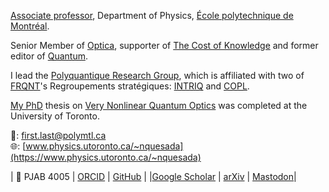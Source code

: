 
[Associate professor](https://www.polymtl.ca/expertises/quesada-nicolas), Department of Physics, [École polytechnique de Montréal](https://www.polymtl.ca/).

Senior Member of [Optica](https://www.optica.org/membership/distinguished_honorary/senior/senior_member_classes/2021_osa_senior_members_(1)/),  supporter of [The Cost of Knowledge](http://thecostofknowledge.com/) and former editor of [Quantum](https://quantum-journal.org).

I lead the [Polyquantique Research Group](https://qpi.polymtl.ca), which is affiliated with two of [FRQNT](https://frq.gouv.qc.ca/en/)'s Regroupements stratégiques: [INTRIQ](https://www.intriq.org) and [COPL](https://coplweb.ca/). 

[My PhD](https://academictree.org/physics/tree.php?pid=164839) thesis on [Very Nonlinear Quantum Optics](https://tspace.library.utoronto.ca/handle/1807/71623) was completed at the University of Toronto.


📧: first.last@polymtl.ca \
🌐: [www.physics.utoronto.ca/~nquesada](https://www.physics.utoronto.ca/~nquesada) 

| 📍 PJAB 4005                                                                       | [ORCID](https://orcid.org/0000-0002-0175-1688) | [GitHub](https://github.com/nquesada)             | 
|[Google Scholar](https://scholar.google.ca/citations?user=dZNVjOEAAAAJ&hl=en&oi=ao) | [arXiv](https://arxiv.org/search/?searchtype=author&query=Quesada%2C+N)   | [Mastodon](https://fediscience.org/@polyquantique)| 

